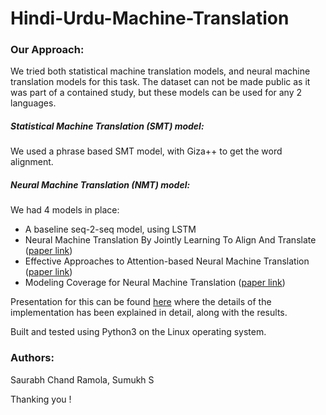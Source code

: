 # Hindi-Urdu-Machine-Translation

### Our Approach:
We tried both statistical machine translation models, and neural machine translation models for this task. The dataset can not be made public as it was part of a contained study, but these models can be used for any 2 languages.

##### Statistical Machine Translation (SMT) model:
We used a phrase based SMT model, with Giza++ to get the word alignment.

##### Neural Machine Translation (NMT) model:
We had 4 models in place:
* A baseline seq-2-seq model, using LSTM
* Neural Machine Translation By Jointly Learning To Align And Translate ([paper link](https://arxiv.org/pdf/1409.0473.pdf))
* Effective Approaches to Attention-based Neural Machine Translation ([paper link](https://www.aclweb.org/anthology/D15-1166/))
* Modeling Coverage for Neural Machine Translation ([paper link](https://www.aclweb.org/anthology/P16-1008/))

Presentation for this can be found [here](https://docs.google.com/presentation/d/1gFLNJ5rKn0JlKjI47HuYFxF-8RcFhMoiFeevBbLshKI/edit?usp=sharing) where the details of the implementation has been explained in detail, along with the results.

Built and tested using Python3 on the Linux operating system.

### Authors:

Saurabh Chand Ramola, Sumukh S

Thanking you !
